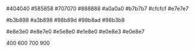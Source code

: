 #404040
#585858
#707070
#888888
#a0a0a0
#b7b7b7
#cfcfcf
#e7e7e7



#b3b898
#a3b898
#98b89d
#98b8ad
#98b3b8

#e8e3e0
#e8e7e0
#e5e8e0
#e1e8e0
#e0e8e3
#e0e8e7
<!-- font -->
400
600
700
900

